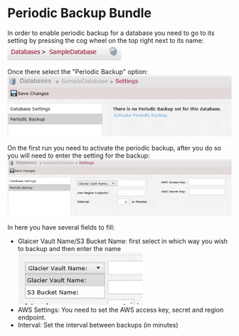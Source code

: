 # Periodic Backup Bundle
In order to enable periodic backup for a database you need to go to its setting by pressing the cog wheel on the top right next to its name:  
![Periodic Backup Fig 1](Images/studio_periodic_1.PNG)  

Once there select the "Periodic Backup" option:  
![Periodic Backup Fig 2](Images/studio_periodic_2.PNG)  

On the first run you need to activate the periodic backup, after you do so you will need to enter the setting for the backup:  
![Periodic Backup Fig 3](Images/studio_periodic_3.PNG)  

In here you have several fields to fill:  

- Glaicer Vault Name/S3 Bucket Name: first select in which way you wish to backup and then enter the name  
![Periodic Backup Fig 4](Images/studio_periodic_4.PNG)  
- AWS Settings: You need to set the AWS access key, secret and region endpoint.
- Interval: Set the interval between backups (in minutes)